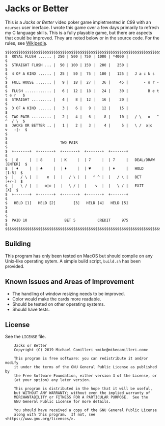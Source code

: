 # Jacks or Better

This is a _Jacks or Better_ video poker game impletmented in C99 with an `ncurses` user inerface. I wrote this game over a few days primarily to refresh my C language skills. This is a fully playable game, but there are aspects that could be improved. They are noted below or in the source code. For the rules, see [Wikipedia](https://en.wikipedia.org/wiki/Video_poker).

```
$$$$$$$$$$$$$$$$$$$$$$$$$$$$$$$$$$$$$$$$$$$$$$$$$$$$$$$$$$$$$$$$$$$$$$$$$$$$$$$$
$  ROYAL FLUSH ...... | 250 | 500 | 750 | 1000 | *4000 |                       $
$  STRAIGHT FLUSH ... |  50 | 100 | 150 |  200 |   250 |                       $
$  4 OF A KIND ...... |  25 |  50 |  75 |  100 |   125 |   J a c k s           $
$  FULL HOUSE ....... |   9 |  18 |  27 |   36 |    45 |       - o r -         $
$  FLUSH ............ |   6 |  12 |  18 |   24 |    30 |         B e t t e r   $
$  STRAIGHT ......... |   4 |   8 |  12 |   16 |    20 |                       $
$  3 OF A KIND ...... |   3 |   6 |   9 |   12 |    15 |                       $
$  TWO PAIR ......... |   2 |   4 |   6 |    8 |    10 |   / \   o   ^ ^  / \  $
$  JACKS OR BETTER .. |   1 |   2 |   3 |    4 |     5 |   \ /  o|o   v   -|-  $
$                                                                              $
$                        TWO PAIR                                              $
$  +-------+  +-------+  +-------+  +-------+  +-------+                       $
$  | 8     |  | 8     |  | K     |  | 7     |  | 7     |   DEAL/DRAW  [ENTER]  $
$  | ♦     |  | ♣     |  | ♦     |  | ♥     |  | ♦     |   HOLD         [1-5]  $
$  |   / \ |  |    o  |  |   / \ |  |   ^ ^ |  |   / \ |   BET          [+/-]  $
$  |   \ / |  |   o|o |  |   \ / |  |    v  |  |   \ / |   EXIT           [X]  $
$  +-------+  +-------+  +-------+  +-------+  +-------+                       $
$   HELD [1]   HELD [2]        [3]   HELD [4]   HELD [5]                       $
$                                                                              $
$  PAID 10                 BET 5          CREDIT     975                       $
$$$$$$$$$$$$$$$$$$$$$$$$$$$$$$$$$$$$$$$$$$$$$$$$$$$$$$$$$$$$$$$$$$$$$$$$$$$$$$$$
```

## Building

This program has only been tested on MacOS but should compile on any Unix-like operating sytem. A simple build script, `build.sh` has been provided.

## Known Issues and Areas of Improvement

- The handling of window resizing needs to be improved.
- Color would make the cards more readable. 
- Should be tested on other operating systems.
- Should have tests.

## License

See the `LICENSE` file.

```
    Jacks or Better
    Copyright (C) 2019 Michael Camilleri <mike@mikecamilleri.com>

    This program is free software: you can redistribute it and/or modify
    it under the terms of the GNU General Public License as published by
    the Free Software Foundation, either version 3 of the License, or
    (at your option) any later version.

    This program is distributed in the hope that it will be useful,
    but WITHOUT ANY WARRANTY; without even the implied warranty of
    MERCHANTABILITY or FITNESS FOR A PARTICULAR PURPOSE.  See the
    GNU General Public License for more details.

    You should have received a copy of the GNU General Public License
    along with this program.  If not, see <https://www.gnu.org/licenses/>.
```
